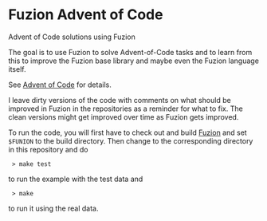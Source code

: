 # Fuzion Advent of Code

Advent of Code solutions using Fuzion

The goal is to use Fuzion to solve Advent-of-Code tasks and to learn from this
to improve the Fuzion base library and maybe even the Fuzion language itself.

See [Advent of Code](adventofcode.com) for details.

I leave dirty versions of the code with comments on what should be improved in
Fuzion in the repositories as a reminder for what to fix.  The clean versions
might get improved over time as Fuzion gets improved.

To run the code, you will first have to check out and build
[Fuzion](https://github.com/tokiwa.software/fuzion) and set `$FUNION` to the
build directory.  Then change to the corresponding directory in this repository
and do
```
 > make test
```
to run the example with the test data and
```
 > make
```
to run it using the real data.
